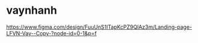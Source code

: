 # vaynhanh

https://www.figma.com/design/FuuUnS1ITapKcPZ9QlAz3m/Landing-page-LFVN-Vay--Copy-?node-id=0-1&p=f
